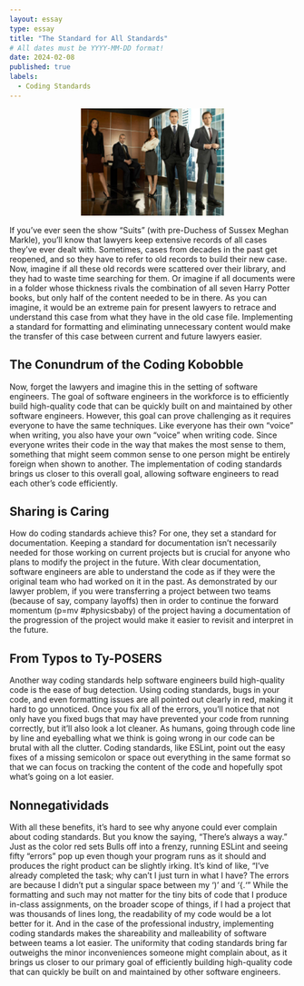 ```yaml
---
layout: essay
type: essay
title: "The Standard for All Standards"
# All dates must be YYYY-MM-DD format!
date: 2024-02-08
published: true
labels:
  - Coding Standards
---
```

<img class="img-fluid" src="../img/suits.jpg" width="50%" style="margin-left:25%">

If you’ve ever seen the show “Suits” (with pre-Duchess of Sussex Meghan Markle), you’ll know that lawyers keep extensive records of all cases they’ve ever dealt with. Sometimes, cases from decades in the past get reopened, and so they have to refer to old records to build their new case. Now, imagine if all these old records were scattered over their library, and they had to waste time searching for them. Or imagine if all documents were in a folder whose thickness rivals the combination of all seven Harry Potter books, but only half of the content needed to be in there. As you can imagine, it would be an extreme pain for present lawyers to retrace and understand this case from what they have in the old case file. Implementing a standard for formatting and eliminating unnecessary content would make the transfer of this case between current and future lawyers easier. 

## The Conundrum of the Coding Kobobble
Now, forget the lawyers and imagine this in the setting of software engineers. The goal of software engineers in the workforce is to efficiently build high-quality code that can be quickly built on and maintained by other software engineers. However, this goal can prove challenging as it requires everyone to have the same techniques. Like everyone has their own “voice” when writing, you also have your own “voice” when writing code. Since everyone writes their code in the way that makes the most sense to them, something that might seem common sense to one person might be entirely foreign when shown to another. The implementation of coding standards brings us closer to this overall goal, allowing software engineers to read each other’s code efficiently. 

## Sharing is Caring
How do coding standards achieve this? For one, they set a standard for documentation. Keeping a standard for documentation isn’t necessarily needed for those working on current projects but is crucial for anyone who plans to modify the project in the future. With clear documentation, software engineers are able to understand the code as if they were the original team who had worked on it in the past. As demonstrated by our lawyer problem, if you were transferring a project between two teams (because of say, company layoffs) then in order to continue the forward momentum (p=mv #physicsbaby) of the project having a documentation of the progression of the project would make it easier to revisit and interpret in the future.

## From Typos to Ty-POSERS
Another way coding standards help software engineers build high-quality code is the ease of bug detection. Using coding standards, bugs in your code, and even formatting issues are all pointed out clearly in red, making it hard to go unnoticed. Once you fix all of the errors, you’ll notice that not only have you fixed bugs that may have prevented your code from running correctly, but it’ll also look a lot cleaner. As humans, going through code line by line and eyeballing what we think is going wrong in our code can be brutal with all the clutter. Coding standards, like ESLint, point out the easy fixes of a missing semicolon or space out everything in the same format so that we can focus on tracking the content of the code and hopefully spot what’s going on a lot easier.

## Nonnegatividads
With all these benefits, it’s hard to see why anyone could ever complain about coding standards. But you know the saying, “There’s always a way.” Just as the color red sets Bulls off into a frenzy, running ESLint and seeing fifty “errors” pop up even though your program runs as it should and produces the right product can be slightly irking. It’s kind of like, “I’ve already completed the task; why can’t I just turn in what I have? The errors are because I didn’t put a singular space between my ‘)’ and ‘{.‘” While the formatting and such may not matter for the tiny bits of code that I produce in-class assignments, on the broader scope of things, if I had a project that was thousands of lines long, the readability of my code would be a lot better for it. And in the case of the professional industry, implementing coding standards makes the shareability and malleability of software between teams a lot easier. The uniformity that coding standards bring far outweighs the minor inconveniences someone might complain about, as it brings us closer to our primary goal of efficiently building high-quality code that can quickly be built on and maintained by other software engineers.
